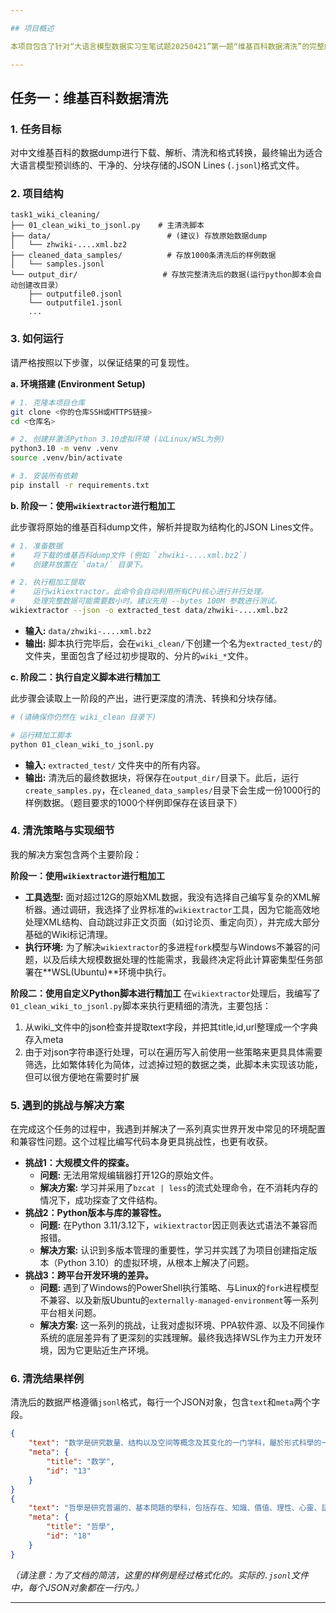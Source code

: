 ```yaml
---

## 项目概述

本项目包含了针对“大语言模型数据实习生笔试题20250421”第一题“维基百科数据清洗”的完整解决方案。整个项目遵循了标准的软件工程实践，包括环境隔离、版本控制、清晰的文档和可复现的代码。

---
```


## 任务一：维基百科数据清洗

### 1. 任务目标

对中文维基百科的数据dump进行下载、解析、清洗和格式转换，最终输出为适合大语言模型预训练的、干净的、分块存储的JSON Lines (`.jsonl`)格式文件。

### 2. 项目结构

```
task1_wiki_cleaning/
├── 01_clean_wiki_to_jsonl.py    # 主清洗脚本
├── data/                          # (建议) 存放原始数据dump
│   └── zhwiki-....xml.bz2
├── cleaned_data_samples/          # 存放1000条清洗后的样例数据
│   └── samples.jsonl
└── output_dir/                   # 存放完整清洗后的数据(运行python脚本会自动创建改目录）
    ├── outputfile0.jsonl
    └── outputfile1.jsonl
    ...
```

### 3. 如何运行

请严格按照以下步骤，以保证结果的可复现性。

**a. 环境搭建 (Environment Setup)**

```bash
# 1. 克隆本项目仓库
git clone <你的仓库SSH或HTTPS链接>
cd <仓库名>

# 2. 创建并激活Python 3.10虚拟环境 (以Linux/WSL为例)
python3.10 -m venv .venv
source .venv/bin/activate

# 3. 安装所有依赖
pip install -r requirements.txt
```

**b. 阶段一：使用`wikiextractor`进行粗加工**

此步骤将原始的维基百科dump文件，解析并提取为结构化的JSON Lines文件。

```bash
# 1. 准备数据
#    将下载的维基百科dump文件 (例如 `zhwiki-....xml.bz2`) 
#    创建并放置在 `data/` 目录下。

# 2. 执行粗加工提取
#    运行wikiextractor。此命令会自动利用所有CPU核心进行并行处理。
#    处理完整数据可能需要数小时。建议先用 --bytes 100M 参数进行测试。
wikiextractor --json -o extracted_test data/zhwiki-....xml.bz2
```
*   **输入:** `data/zhwiki-....xml.bz2`
*   **输出:** 脚本执行完毕后，会在`wiki_clean/`下创建一个名为`extracted_test/`的文件夹，里面包含了经过初步提取的、分片的`wiki_*`文件。

**c. 阶段二：执行自定义脚本进行精加工**

此步骤会读取上一阶段的产出，进行更深度的清洗、转换和分块存储。

```bash
# (请确保你仍然在 wiki_clean 目录下)

# 运行精加工脚本
python 01_clean_wiki_to_jsonl.py
```
*   **输入:** `extracted_test/` 文件夹中的所有内容。
*   **输出:** 清洗后的最终数据块，将保存在`output_dir/`目录下。此后，运行`create_samples.py`，在`cleaned_data_samples/`目录下会生成一份1000行的样例数据。（题目要求的1000个样例即保存在该目录下）

### 4. 清洗策略与实现细节

我的解决方案包含两个主要阶段：

**阶段一：使用`wikiextractor`进行粗加工**
- **工具选型:** 面对超过12G的原始XML数据，我没有选择自己编写复杂的XML解析器。通过调研，我选择了业界标准的`wikiextractor`工具，因为它能高效地处理XML结构、自动跳过非正文页面（如讨论页、重定向页），并完成大部分基础的Wiki标记清理。
- **执行环境:** 为了解决`wikiextractor`的多进程`fork`模型与Windows不兼容的问题，以及后续大规模数据处理的性能需求，我最终决定将此计算密集型任务部署在**WSL(Ubuntu)**环境中执行。

**阶段二：使用自定义Python脚本进行精加工**
在`wikiextractor`处理后，我编写了`01_clean_wiki_to_jsonl.py`脚本来执行更精细的清洗，主要包括：
1.  从wiki_文件中的json检查并提取text字段，并把其title,id,url整理成一个字典存入meta
2.  由于对json字符串逐行处理，可以在遍历写入前使用一些策略来更具具体需要筛选，比如繁体转化为简体，过滤掉过短的数据之类，此脚本未实现该功能，但可以很方便地在需要时扩展

### 5. 遇到的挑战与解决方案

在完成这个任务的过程中，我遇到并解决了一系列真实世界开发中常见的环境配置和兼容性问题。这个过程比编写代码本身更具挑战性，也更有收获。

-   **挑战1：大规模文件的探查。**
    -   **问题:** 无法用常规编辑器打开12G的原始文件。
    -   **解决方案:** 学习并采用了`bzcat | less`的流式处理命令，在不消耗内存的情况下，成功探查了文件结构。
-   **挑战2：Python版本与库的兼容性。**
    -   **问题:** 在Python 3.11/3.12下，`wikiextractor`因正则表达式语法不兼容而报错。
    *   **解决方案:** 认识到多版本管理的重要性，学习并实践了为项目创建指定版本（Python 3.10）的虚拟环境，从根本上解决了问题。
-   **挑战3：跨平台开发环境的差异。**
    *   **问题:** 遇到了Windows的PowerShell执行策略、与Linux的`fork`进程模型不兼容、以及新版Ubuntu的`externally-managed-environment`等一系列平台相关问题。
    *   **解决方案:** 这一系列的挑战，让我对虚拟环境、PPA软件源、以及不同操作系统的底层差异有了更深刻的实践理解。最终我选择WSL作为主力开发环境，因为它更贴近生产环境。

### 6. 清洗结果样例

清洗后的数据严格遵循`jsonl`格式，每行一个JSON对象，包含`text`和`meta`两个字段。

```json
{
    "text": "数学是研究数量、结构以及空间等概念及其变化的一门学科，屬於形式科學的一種。數學利用抽象化和邏輯推理，從計數、計算、量度、對物體形狀及運動的觀察中產生。數學家們拓展這些概念，為了公式化新的猜想以及從選定的公理及定義中建立嚴謹推導出的定理……",
    "meta": {
        "title": "数学",
        "id": "13"
    }
}
{
    "text": "哲學是研究普遍的、基本問題的學科，包括存在、知識、價值、理性、心靈、語言、人生、道德等領域。哲學與其他學科不同之處在於哲學有獨特之思考方式，例如批判性的思考、系統化的方法以及理性論證……",
    "meta": {
        "title": "哲學",
        "id": "18"
    }
}
```
*（请注意：为了文档的简洁，这里的样例是经过格式化的。实际的`.jsonl`文件中，每个JSON对象都在一行内。）*

---

